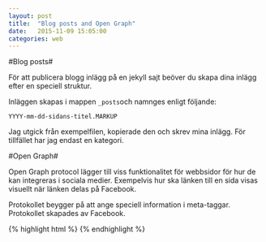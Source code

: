 ```yaml
---
layout: post
title:  "Blog posts and Open Graph"
date:   2015-11-09 15:05:00
categories: web
---
```


#Blog posts#

För att publicera blogg inlägg på en jekyll sajt beöver du skapa dina inlägg efter en speciell struktur.

Inläggen skapas i mappen `_posts`och namnges enligt följande:

`YYYY-mm-dd-sidans-titel.MARKUP`

Jag utgick från exempelfilen, kopierade den och skrev mina inlägg. För tillfället har jag endast en kategori.

#Open Graph#

Open Graph protocol lägger till viss funktionalitet för webbsidor för hur de kan integreras i sociala medier.
Exempelvis hur ska länken till en sida visas visuellt när länken delas på Facebook.

Protokollet beygger på att ange speciell information i meta-taggar. Protokollet skapades av Facebook.

{% highlight html %}
<meta property="og:title" content="{{ page.title }}" />
<meta property="og:type" content="website" />
<meta property="og:url" content="{{ site.url }}" />
<meta property="og:image" content="{{ site.url }}/img/andsju.jpg" />
{% endhighlight %}

